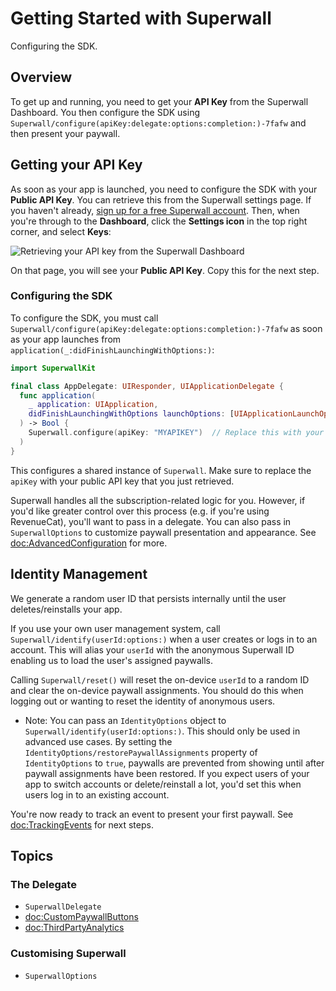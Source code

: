 # Getting Started with Superwall

Configuring the SDK.

## Overview

To get up and running, you need to get your **API Key** from the Superwall Dashboard. You then configure the SDK using ``Superwall/configure(apiKey:delegate:options:completion:)-7fafw`` and then present your paywall.

## Getting your API Key

As soon as your app is launched, you need to configure the SDK with your **Public API Key**. You can retrieve this from the Superwall settings page.
If you haven't already, [sign up for a free Superwall account](https://superwall.com/sign-up). Then, when you're through to the **Dashboard**, click the **Settings icon** in the top right corner, and select **Keys**:

![Retrieving your API key from the Superwall Dashboard](apiKey.png)

On that page, you will see your **Public API Key**. Copy this for the next step.

### Configuring the SDK

To configure the SDK, you must call ``Superwall/configure(apiKey:delegate:options:completion:)-7fafw`` as soon as your app launches from `application(_:didFinishLaunchingWithOptions:)`:

```swift
import SuperwallKit

final class AppDelegate: UIResponder, UIApplicationDelegate {
  func application(
    _ application: UIApplication, 
    didFinishLaunchingWithOptions launchOptions: [UIApplicationLaunchOptionsKey: Any]?
  ) -> Bool {
    Superwall.configure(apiKey: "MYAPIKEY")  // Replace this with your API Key
  )
}
```

This configures a shared instance of ``Superwall``. Make sure to replace the `apiKey` with your public API key that you just retrieved.

Superwall handles all the subscription-related logic for you. However, if you'd like greater control over this process (e.g. if you're using RevenueCat), you'll want to pass in a delegate. You can also pass in ``SuperwallOptions`` to customize paywall presentation and appearance. See <doc:AdvancedConfiguration> for more.

## Identity Management

We generate a random user ID that persists internally until the user deletes/reinstalls your app.

If you use your own user management system, call ``Superwall/identify(userId:options:)`` when a user creates or logs in to an account. This will alias your `userId` with the anonymous Superwall ID enabling us to load the user's assigned paywalls.

Calling ``Superwall/reset()`` will reset the on-device `userId` to a random ID and clear the on-device paywall assignments. You should do this when logging out or wanting to reset the identity of anonymous users.

- Note: You can pass an ``IdentityOptions`` object to ``Superwall/identify(userId:options:)``. This should only be used in advanced use cases. By setting the ``IdentityOptions/restorePaywallAssignments`` property of ``IdentityOptions`` to `true`, paywalls are prevented from showing until after paywall assignments have been restored. If you expect users of your app to switch accounts or delete/reinstall a lot, you'd set this when users log in to an existing account.

You're now ready to track an event to present your first paywall. See <doc:TrackingEvents> for next steps.

## Topics

### The Delegate
- ``SuperwallDelegate``
- <doc:CustomPaywallButtons>
- <doc:ThirdPartyAnalytics>

### Customising Superwall
- ``SuperwallOptions``
